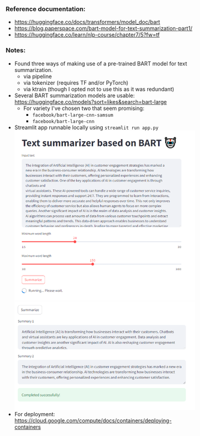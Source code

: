 ### Reference documentation:
- https://huggingface.co/docs/transformers/model_doc/bart
- https://blog.paperspace.com/bart-model-for-text-summarization-part1/
- https://huggingface.co/learn/nlp-course/chapter7/5?fw=tf

### Notes:

- Found three ways of making use of a pre-trained BART model for text summarization.
  - via pipeline
  - via tokenizer (requires TF and/or PyTorch)
  - via ktrain (though I opted not to use this as it was redundant)
- Several BART summarization models are usable: https://huggingface.co/models?sort=likes&search=bart-large
  - For variety I've chosen two that seem promising:
    - `facebook/bart-large-cnn-samsum`
    - `facebook/bart-large-cnn`
- Streamlit app runnable locally using `streamlit run app.py`
  ![img.png](img.png)
  ![img_1.png](img_1.png)
- For deployment:
https://cloud.google.com/compute/docs/containers/deploying-containers

